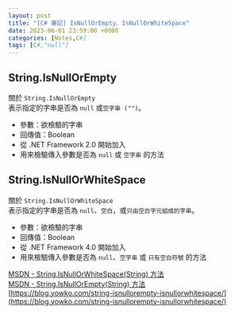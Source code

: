 ```yaml
---
layout: post
title: "[C# 筆記] IsNullOrEmpty、IsNullOrWhiteSpace"
date: 2023-06-01 23:59:00 +0800
categories: [Notes,C#]
tags: [C#,"null"]
---
```


## String.IsNullOrEmpty
關於 `String.IsNullOrEmpty`     
表示指定的字串是否為 `null` 或`空字串 ("")`。

- 參數：欲檢驗的字串
- 回傳值：Boolean
- 從 .NET Framework 2.0 開始加入
- 用來檢驗傳入參數是否為 `null` 或 `空字串` 的方法

## String.IsNullOrWhiteSpace
關於 `String.IsNullOrWhiteSpace`        
表示指定的字串是否為 `null`、`空白`，或`只由空白字元組成的字串`。

- 參數：欲檢驗的字串
- 回傳值：Boolean
- 從 .NET Framework 4.0 開始加入
- 用來檢驗傳入參數是否為 `null`、`空字串` 或 `只有空白符號` 的方法

[MSDN - String.IsNullOrWhiteSpace(String) 方法](https://learn.microsoft.com/zh-tw/dotnet/api/system.string.isnullorwhitespace?view=net-8.0)     
[MSDN - String.IsNullOrEmpty(String) 方法](https://learn.microsoft.com/zh-tw/dotnet/api/system.string.isnullorempty?view=net-8.0#system-string-isnullorempty(system-string))        
[https://blog.yowko.com/string-isnullorempty-isnullorwhitespace/](https://blog.yowko.com/string-isnullorempty-isnullorwhitespace/)      